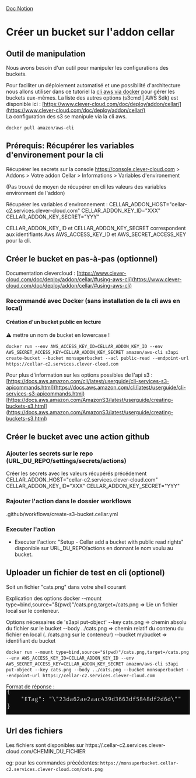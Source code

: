 [Doc Notion](https://www.notion.so/gip-inclusion/Tuto-Storage-S3-sur-Clevercloud-avec-docker-69441023853044deb9226465cc21941a)

# Créer un bucket sur l'addon cellar

## Outil de manipulation

Nous avons besoin d'un outil pour manipuler les configurations des buckets.

Pour faciliter un déploiement automatisé et une possibilité d'architecture nous allons utiliser dans ce tutoriel la [cli aws via docker](https://hub.docker.com/r/amazon/aws-cli) pour gérer les buckets eux-mêmes.
La liste des autres options (s3cmd | AWS Sdk) est disponible ici : [https://www.clever-cloud.com/doc/deploy/addon/cellar/](https://www.clever-cloud.com/doc/deploy/addon/cellar/)  
La configuration des s3 se manipule via la cli aws.

```
docker pull amazon/aws-cli
```

## Prérequis: Récupérer les variables d'environement pour la cli

Récupérer les secrets sur la console
https://console.clever-cloud.com > Addons > Votre addon Cellar > Informations > Variables d'environement

(Pas trouvé de moyen de récupérer en cli les valeurs des variables environment de l'addon)

Récupérer les variables d'environnement :
CELLAR_ADDON_HOST="cellar-c2.services.clever-cloud.com"
CELLAR_ADDON_KEY_ID="XXX"
CELLAR_ADDON_KEY_SECRET="YYY"

CELLAR_ADDON_KEY_ID et CELLAR_ADDON_KEY_SECRET correspondent aux identifiants Aws AWS_ACCESS_KEY_ID et AWS_SECRET_ACCESS_KEY pour la cli.

## Créer le bucket en pas-à-pas (optionnel)

Documentation clevercloud : [https://www.clever-cloud.com/doc/deploy/addon/cellar/#using-aws-cli](https://www.clever-cloud.com/doc/deploy/addon/cellar/#using-aws-cli)

### Recommandé avec Docker (sans installation de la cli aws en local)

#### Création d'un bucket public en lecture

:warning: mettre un nom de bucket en lowercase !

```shell
docker run --env AWS_ACCESS_KEY_ID=CELLAR_ADDON_KEY_ID --env AWS_SECRET_ACCESS_KEY=CELLAR_ADDON_KEY_SECRET amazon/aws-cli s3api create-bucket --bucket monsuperbucket --acl public-read --endpoint-url https://cellar-c2.services.clever-cloud.com
```

Pour plus d'information sur les options possibles de l'api s3 :
[https://docs.aws.amazon.com/cli/latest/userguide/cli-services-s3-apicommands.html](https://docs.aws.amazon.com/cli/latest/userguide/cli-services-s3-apicommands.html)
[https://docs.aws.amazon.com/AmazonS3/latest/userguide/creating-buckets-s3.html](https://docs.aws.amazon.com/AmazonS3/latest/userguide/creating-buckets-s3.html)

## Créer le bucket avec une action github

### Ajouter les secrets sur le repo (URL_DU_REPO/settings/secrets/actions)

Créer les secrets avec les valeurs récupérés précédement
CELLAR_ADDON_HOST="cellar-c2.services.clever-cloud.com"
CELLAR_ADDON_KEY_ID="XXX"
CELLAR_ADDON_KEY_SECRET="YYY"

### Rajouter l'action dans le dossier workflows

.github/workflows/create-s3-bucket.cellar.yml

### Executer l'action

- Executer l'action: "Setup - Cellar add a bucket with public read rights" disponible sur URL_DU_REPO/actions en donnant le nom voulu au bucket.

## Uploader un fichier de test en cli (optionel)

Soit un fichier "cats.png" dans votre shell courant

Explication des options docker
--mount type=bind,source="$(pwd)"/cats.png,target=/cats.png => Lie un fichier local sur le conteneur.

Options nécessaires de 's3api put-object'
--key cats.png => chemin absolu du fichier sur le bucket
--body ../cats.png => chemin relatif du contenu du fichier en local (../cats.png sur le conteneur)
--bucket mybucket => identifiant du bucket

```shell
docker run --mount type=bind,source="$(pwd)"/cats.png,target=/cats.png --env AWS_ACCESS_KEY_ID=CELLAR_ADDON_KEY_ID --env AWS_SECRET_ACCESS_KEY=CELLAR_ADDON_KEY_SECRET amazon/aws-cli s3api put-object --key cats.png --body ../cats.png --bucket monsuperbucket --endpoint-url https://cellar-c2.services.clever-cloud.com
```

Format de réponse :
![s3api_putobject_response.png](s3api_putobject_response.png)

## Url des fichiers

Les fichiers sont disponibles sur https://<bucket-name>.cellar-c2.services.clever-cloud.com/CHEMIN_DU_FICHIER

eg: pour les commandes précédentes: `https://monsuperbucket.cellar-c2.services.clever-cloud.com/cats.png`
